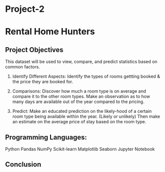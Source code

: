 # Project-2
# Rental Home Hunters
  ## Project Objectives
  This dataset will be used to view, compare, and predict statistics based on common factors.
  1. Identify Different Aspects: Identify the types of rooms gettting booked & the price they are        booked for.
    
  2. Comparisons: Discover how much a room type is on average and compare it to the other room           types. Make an observation as to how many days are available out of the year compared to the        pricing.
     
  3. Predict: Make an educated prediction on the likely-hood of a certain room type being                available within the year. (Likely or unlikely) Then make an estimate on the average price of       stay based on the room type.

  ## Programming Languages: 

  Python
  Pandas 
  NumPy
  Scikit-learn
  Matplotlib
  Seaborn
  Jupyter Notebook

  ## Conclusion 
  
